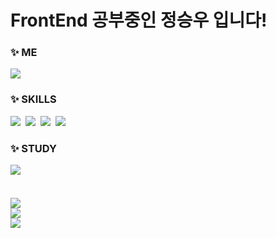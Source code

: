 <h1>FrontEnd 공부중인 정승우 입니다!</h1>

<h3 align="left">✨ ME </h3>
<div align="left">
 <img src="https://img.shields.io/badge/wjdtmddn@dsm.hs.kr-EA4335?style=flat&logo=Gmail&logoColor=white">
</div>
  

<h3 align="left">✨ SKILLS </h3>
<div align="left">
 <img src="https://img.shields.io/badge/HTML5-E34F26?style=flat&logo=HTML5&logoColor=black">&nbsp
 <img src="https://img.shields.io/badge/CSS3-1572B6?style=flat&logo=CSS3&logoColor=black">&nbsp
 <img src="https://img.shields.io/badge/JAVASCRIPT-F7DF1E?style=flat&logo=javascript&logoColor=black">&nbsp
 <img src="https://img.shields.io/badge/REACT-61DAFB?style=flat&logo=React&logoColor=black">&nbsp
</div>

<h3 align="left">✨ STUDY </h3>
<div align="left">
 <img src="https://img.shields.io/badge/TYPESCRIPT-3178C6?style=flat&logo=typescript&logoColor=black">&nbsp
</div>
<br/>
<br/>

<span align="left">
<img src="https://github-readme-stats.vercel.app/api?username=seungw0o&show_icons=true&theme=radical"/>
 <br/>
<img src="http://mazassumnida.wtf/api/v2/generate_badge?boj=tmddn"/>
 <br/>
<img src="https://github-readme-stats.vercel.app/api/top-langs/?username=seungw0o&layout=compact&theme=dracula"/>
</span>




  
